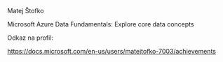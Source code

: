 Matej Štofko

Microsoft Azure Data Fundamentals: Explore core data concepts

Odkaz na profil:

https://docs.microsoft.com/en-us/users/matejtofko-7003/achievements
